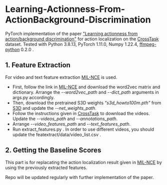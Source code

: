 # Learning-Actionness-From-ActionBackground-Discrimination
PyTorch implementation of the paper ["Learning actionness from action/background discrimination"](https://link.springer.com/article/10.1007/s11760-022-02369-y) for action localization 
on the [CrossTask](https://github.com/DmZhukov/CrossTask) dataset. Tested with Python 3.8.13, PyTorch 1.11.0, 
Numpy 1.22.4, [ffmpeg-python](https://github.com/kkroening/ffmpeg-python) 0.2.0 .

## 1. Feature Extraction

For video and text feature extraction [MIL-NCE](https://github.com/antoine77340/MIL-NCE_HowTo100M/tree/master) is used.
- First, follow the link in [MIL-NCE](https://github.com/antoine77340/MIL-NCE_HowTo100M/tree/master) and download the 
word2vec matrix and dictionary. Arrange the *--word2vec_path* and *--dict_path* arguments in 
args.py accordingly. 
- Then, download the pretrained S3D weights *"s3d_howto100m.pth"* from [S3D](https://github.com/antoine77340/S3D_HowTo100M)
and update the *--net_weights_path*.
- Follow the instructions given in [CrossTask](https://github.com/DmZhukov/CrossTask)
to download the videos. Update the *--videos_path* and *--annotations_path*.
- Arrange *--video_features_path* and *--text_features_path*.
- Run extract_features.py . In order to use different videos, you should update the featextract/data/video_list.csv .

## 2. Getting the Baseline Scores

This part is for replacating the action localization result given in [MIL-NCE](https://github.com/antoine77340/MIL-NCE_HowTo100M/tree/master)
by using the previously extracted features.

Repo will be updated regularly with further implementation of the paper.
